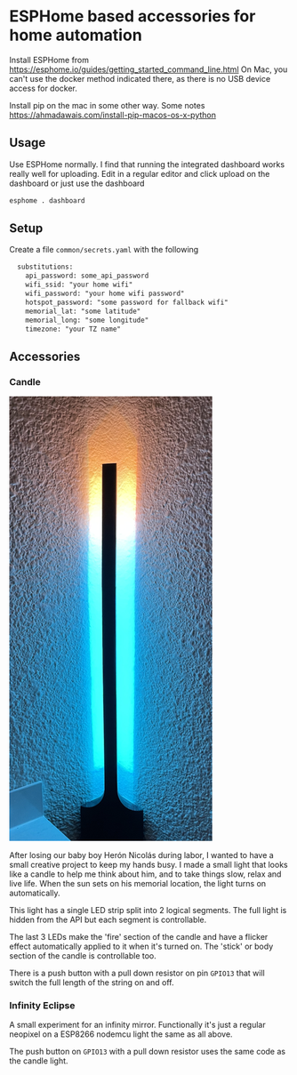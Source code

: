 # ESPHome based accessories for home automation

Install ESPHome from https://esphome.io/guides/getting_started_command_line.html
On Mac, you can't use the docker method indicated there, as there is no USB device access for docker.

Install pip on the mac in some other way. Some notes https://ahmadawais.com/install-pip-macos-os-x-python

## Usage
Use ESPHome normally. I find that running the integrated dashboard works really well for uploading.
Edit in a regular editor and click upload on the dashboard or just use the dashboard

```bash
esphome . dashboard
```
## Setup

Create a file `common/secrets.yaml` with the following

```
  substitutions:
    api_password: some_api_password
    wifi_ssid: "your home wifi"
    wifi_password: "your home wifi password"
    hotspot_password: "some password for fallback wifi"
    memorial_lat: "some latitude"
    memorial_long: "some longitude"
    timezone: "your TZ name"
```

## Accessories

### Candle

![Herón Nicolás' candle light](images/candle_illustration.png)

After losing our baby boy Herón Nicolás during labor, I wanted to have a small creative project to keep my hands
busy. I made a small light that looks like a candle to help me think about him, and to take
things slow, relax and live life. When the sun sets on his memorial location, the light turns on automatically.

This light has a single LED strip split into 2 logical segments. The full light is hidden from the API but each
segment is controllable.

The last 3 LEDs make the 'fire' section of the candle and have a flicker effect automatically applied to it when it's turned on.
The 'stick' or body section of the candle is controllable too.

There is a push button with a pull down resistor on pin `GPIO13` that will switch the full length of the string on and off.

### Infinity Eclipse
A small experiment for an infinity  mirror. Functionally it's just a regular neopixel on a ESP8266 nodemcu light the
same as all above.

The push button on `GPIO13` with a pull down resistor uses the same code as the candle light.